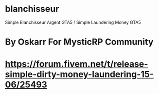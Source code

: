 # blanchisseur
Simple Blanchisseur Argent GTA5 / Simple Laundering Money GTA5
# By Oskarr For MysticRP Community
# https://forum.fivem.net/t/release-simple-dirty-money-laundering-15-06/25493
